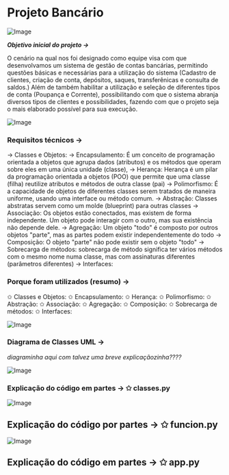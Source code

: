 # Projeto Bancário

![Image](https://github.com/user-attachments/assets/ba2b7ec5-1107-4e15-813a-ff9b4e3f859c)

***Objetivo inicial do projeto →***

O cenário na qual nos foi designado como equipe visa com que desenvolvamos um sistema de gestão de contas bancárias, permitindo questões básicas e necessárias para a utilização do sistema (Cadastro de clientes, criação de conta, depósitos, saques, transferênicas e consulta de saldos.) Além de também habilitar a utilização e seleção de diferentes tipos de conta (Poupança e Corrente), possibilitando com que o sistema abranja diversos tipos de clientes e possibilidades, fazendo com que o projeto seja o mais elaborado possível para sua execução. 

![Image](https://github.com/user-attachments/assets/ba2b7ec5-1107-4e15-813a-ff9b4e3f859c)

### Requisitos técnicos  →

→ Classes e Objetos: 
→ Encapsulamento: É um conceito de programação orientada a objetos que agrupa dados (atributos) e os métodos que operam sobre eles em uma única unidade (classe),
→ Herança: Herança é um pilar da programação orientada a objetos (POO) que permite que uma classe (filha) reutilize atributos e métodos de outra classe (pai)
→ Polimorfismo: É a capacidade de objetos de diferentes classes serem tratados de maneira uniforme, usando uma interface ou método comum. 
→ Abstração: Classes abstratas servem como um molde (blueprint) para outras classes
→ Associação: Os objetos estão conectados, mas existem de forma independente. Um objeto pode interagir com o outro, mas sua existência não depende dele.
→ Agregação:  Um objeto "todo" é composto por outros objetos "parte", mas as partes podem existir independentemente do todo
→ Composição:  O objeto "parte" não pode existir sem o objeto "todo"
→ Sobrecarga de métodos: sobrecarga de método significa ter vários métodos com o mesmo nome numa classe, mas com assinaturas diferentes (parâmetros diferentes)
→ Interfaces: 

### Porque foram utilizados (resumo) →

✩ Classes e Objetos:
✩ Encapsulamento:
✩ Herança:
✩ Polimorfismo:
✩ Abstração:
✩ Associação:
✩ Agregação:
✩ Composição:
✩ Sobrecarga de métodos:
✩ Interfaces: 

![Image](https://github.com/user-attachments/assets/ba2b7ec5-1107-4e15-813a-ff9b4e3f859c)

### Diagrama de Classes UML →

*diagraminha aqui com talvez uma breve explicaçãozinha????*

![Image](https://github.com/user-attachments/assets/ba2b7ec5-1107-4e15-813a-ff9b4e3f859c)


### Explicação do código em partes → ✩ classes.py



![Image](https://github.com/user-attachments/assets/ba2b7ec5-1107-4e15-813a-ff9b4e3f859c)


## Explicação do código por partes → ✩ funcion.py



![Image](https://github.com/user-attachments/assets/ba2b7ec5-1107-4e15-813a-ff9b4e3f859c)


## Explicação do código em partes → ✩ app.py
